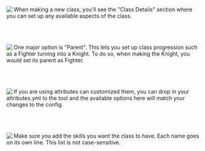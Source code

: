 <img align="left" src="https://people.rit.edu/sms6462/mc/help/img/class.png"> When making a new class, you'll see the "Class Details" section where you can set up any available aspects of the class.
<br><br><br><br>

<img align="left" src="https://people.rit.edu/sms6462/mc/help/img/parent.png"> One major option is "Parent". This lets you set up class progression such as a Fighter turning into a Knight. To do so, when making the Knight, you would set its parent as Fighter.
<br><br><br><br>

<img align="left" src="https://people.rit.edu/sms6462/mc/help/img/classAttributes.png"> If you are using attributes can customized them, you can drop in your attributes.yml to the tool and the available options here will match your changes to the config.
<br><br><br><br>

<img align="left" src="https://people.rit.edu/sms6462/mc/help/img/skillList.png"> Make sure you add the skills you want the class to have. Each name goes on its own line. This list is not case-sensitive.